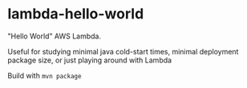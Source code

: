 # lambda-hello-world
"Hello World" AWS Lambda. 

Useful for studying minimal java cold-start times, minimal deployment package size, or just playing around with Lambda

Build with `mvn package`
